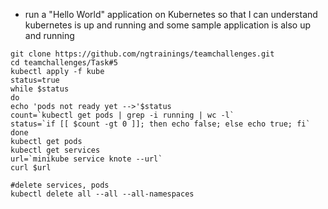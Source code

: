 - run a "Hello World" application on Kubernetes so that I can understand kubernetes is up and running and some sample application is also up and running
```
git clone https://github.com/ngtrainings/teamchallenges.git
cd teamchallenges/Task#5
kubectl apply -f kube
status=true 
while $status
do
echo 'pods not ready yet -->'$status
count=`kubectl get pods | grep -i running | wc -l`
status=`if [[ $count -gt 0 ]]; then echo false; else echo true; fi`
done
kubectl get pods
kubectl get services
url=`minikube service knote --url`
curl $url

#delete services, pods
kubectl delete all --all --all-namespaces
```
